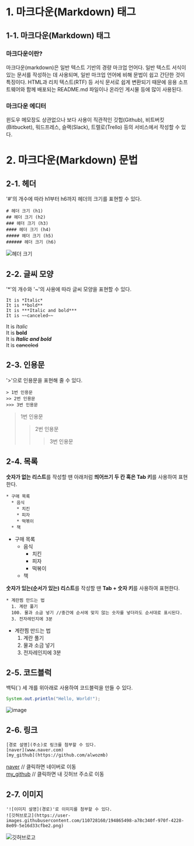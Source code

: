 # 1. 마크다운(Markdown) 태그
## 1-1. 마크다운(Markdown) 태그

### 마크다운이란?
마크다운(markdown)은 일반 텍스트 기반의 경량 마크업 언어다. 일반 텍스트 서식이 있는 문서를 작성하는 데 사용되며, 일반 마크업 언어에 비해 문법이 쉽고 간단한 것이 특징이다. HTML과 리치 텍스트(RTF) 등 서식 문서로 쉽게 변환되기 때문에 응용 소프트웨어와 함께 배포되는 README.md 파일이나 온라인 게시물 등에 많이 사용된다.

### 마크다운 에디터
윈도우 메모장도 상관없으나 보다 사용이 직관적인 깃헙(Github), 비트버킷(Bitbucket), 워드프레스, 슬랙(Slack), 트렐로(Trello) 등의 서비스에서 작성할 수 있다.


# 2. 마크다운(Markdown) 문법
## 2-1. 헤더
'#'의 개수에 따라 h1부터 h6까지 헤더의 크기를 표현할 수 있다.
```
# 헤더 크기 (h1)
## 헤더 크기 (h2)
### 헤더 크기 (h3)
#### 헤더 크기 (h4)
##### 헤더 크기 (h5)
###### 헤더 크기 (h6)
```
![헤더 크기](https://user-images.githubusercontent.com/110728160/194856071-38a87af2-1923-4f58-bcf0-daf8cfd20f3f.png)


## 2-2. 글씨 모양
'*'의 개수와 '~'의 사용에 따라 글씨 모양을 표현할 수 있다.
```
It is *Italic*
It is **bold**
It is ***Italic and bold***   
It is ~~canceled~~ 
```
It is *Italic*   
It is **bold**   
It is ***Italic and bold***      
It is ~~canceled~~    


## 2-3. 인용문
'>'으로 인용문을 표현해 줄 수 있다.
```
> 1번 인용문
>> 2번 인용문
>>> 3번 인용문
```
> 1번 인용문
>> 2번 인용문
>>> 3번 인용문


## 2-4. 목록
**숫자가 없는 리스트**를 작성할 땐 아래처럼 **띄어쓰기 두 칸 혹은 Tab 키**를 사용하여 표현한다.
```
* 구매 목록
  * 음식
    * 치킨
    * 피자
    * 떡볶이
  * 책
```
* 구매 목록
  * 음식
    * 치킨
    * 피자
    * 떡볶이
  * 책

**숫자가 있는(순서가 있는) 리스트**를 작성할 땐 **Tab + 숫자 키**를 사용하여 표현한다. 
```
* 계란찜 만드는 법
  1. 계란 풀기
  100. 물과 소금 넣기 //중간에 순서에 맞지 않는 숫자를 넣더라도 순서대로 표시된다.
  3. 전자레인지에 3분
```
* 계란찜 만드는 법
  1. 계란 풀기
  100. 물과 소금 넣기
  3. 전자레인지에 3분


## 2-5. 코드블럭
백틱(`) 세 개를 위아래로 사용하여 코드블럭을 만들 수 있다.

``` Java
System.out.println("Hello, World!");
```
![image](https://user-images.githubusercontent.com/110728160/194866439-68fda398-e11c-4c92-a85e-1caf6684ce81.png)


## 2-6. 링크
```
[경로 설명](주소)로 링크를 첨부할 수 있다.
[naver](www.naver.com)
[my_github](https://github.com/alwozmb)
```
[naver](www.naver.com) // 클릭하면 네이버로 이동      
[my_github](https://github.com/alwozmb) // 클릭하면 내 깃허브 주소로 이동


## 2-7. 이미지
```
'![이미지 설명](경로)'로 이미지를 첨부할 수 있다.
![깃허브로고](https://user-images.githubusercontent.com/110728160/194865498-a78c340f-970f-4228-8e09-5e16d33cfbe2.png)
```
![깃허브로고](https://user-images.githubusercontent.com/110728160/194865498-a78c340f-970f-4228-8e09-5e16d33cfbe2.png)
